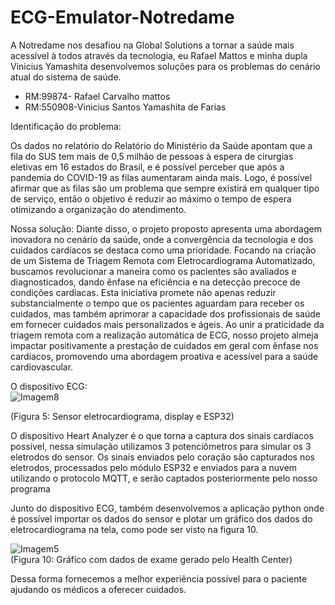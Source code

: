# ECG-Emulator-Notredame
A Notredame nos desafiou na Global Solutions a tornar a saúde mais acessível à todos através da tecnologia, eu Rafael Mattos e minha dupla Vinicius Yamashita desenvolvemos soluções para os problemas do cenário atual do sistema de saúde.

- RM:99874- Rafael Carvalho mattos
- RM:550908-Vinicius Santos Yamashita de Farias

Identificação do problema:

Os dados no relatório do Relatório do Ministério da Saúde apontam que a fila do SUS tem mais de 0,5 milhão de pessoas à espera de cirurgias eletivas em 16 estados do Brasil, e é possível perceber que após a pandemia do COVID-19 as filas aumentaram ainda mais. Logo, é possível afirmar que as filas são um problema que sempre existirá em qualquer tipo de serviço, então o objetivo é reduzir ao máximo o tempo de espera otimizando a organização do atendimento.

Nossa solução:
Diante disso, o projeto proposto apresenta uma abordagem inovadora no cenário da saúde, onde a convergência da tecnologia e dos cuidados cardíacos se destaca como uma prioridade. Focando na criação de um Sistema de Triagem Remota com Eletrocardiograma Automatizado, buscamos revolucionar a maneira como os pacientes são avaliados e diagnosticados, dando ênfase na eficiência e na detecção precoce de condições cardíacas. Esta iniciativa promete não apenas reduzir substancialmente o tempo que os pacientes aguardam para receber os cuidados, mas também aprimorar a capacidade dos profissionais de saúde em fornecer cuidados mais personalizados e ágeis. Ao unir a praticidade da triagem remota com a realização automática de ECG, nosso projeto almeja impactar positivamente a prestação de cuidados em geral com ênfase nos cardíacos, promovendo uma abordagem proativa e acessível para a saúde cardiovascular.


O dispositivo ECG:
<br>
![Imagem8](https://github.com/rcm2005/ECG-Emulator-Notredame/assets/68041167/4ac9b933-20db-4ead-bacc-a9923b166279)
<br>

(Figura 5: Sensor eletrocardiograma, display e ESP32)

O dispositivo Heart Analyzer é o que torna a captura dos sinais cardíacos possível, nessa simulação utilizamos 3 potenciômetros para simular os 3 eletrodos do sensor. Os sinais enviados pelo coração são capturados nos eletrodos, processados pelo módulo ESP32 e enviados para a nuvem utilizando o protocolo MQTT, e serão captados posteriormente pelo nosso programa




Junto do dispositivo ECG, também desenvolvemos a aplicação python onde é possível importar os dados do sensor e plotar um gráfico dos dados do eletrocardiograma na tela, como pode ser visto na figura 10. <br>


![Imagem5](https://github.com/rcm2005/ECG-Emulator-Notredame/assets/68041167/aade4a68-1d3e-4c7c-8e3a-019b939b98ab)
<br>
          (Figura 10: Gráfico com dados de exame gerado pelo Health Center)

Dessa forma fornecemos a melhor experiência possível para o paciente ajudando os médicos a oferecer cuidados.

